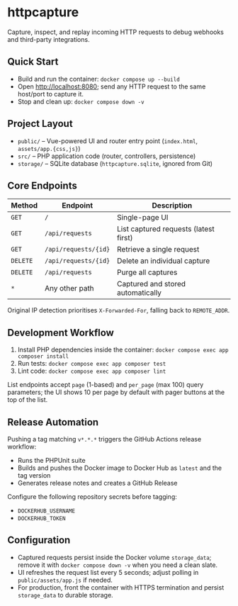 # httpcapture

Capture, inspect, and replay incoming HTTP requests to debug webhooks and third-party integrations.

## Quick Start
- Build and run the container: `docker compose up --build`
- Open [http://localhost:8080](http://localhost:8080); send any HTTP request to the same host/port to capture it.
- Stop and clean up: `docker compose down -v`

## Project Layout
- `public/` – Vue-powered UI and router entry point (`index.html`, `assets/app.{css,js}`)
- `src/` – PHP application code (router, controllers, persistence)
- `storage/` – SQLite database (`httpcapture.sqlite`, ignored from Git)

## Core Endpoints
| Method | Endpoint | Description |
| --- | --- | --- |
| `GET` | `/` | Single-page UI |
| `GET` | `/api/requests` | List captured requests (latest first) |
| `GET` | `/api/requests/{id}` | Retrieve a single request |
| `DELETE` | `/api/requests/{id}` | Delete an individual capture |
| `DELETE` | `/api/requests` | Purge all captures |
| `*` | Any other path | Captured and stored automatically |

Original IP detection prioritises `X-Forwarded-For`, falling back to `REMOTE_ADDR`.

## Development Workflow
1. Install PHP dependencies inside the container: `docker compose exec app composer install`
2. Run tests: `docker compose exec app composer test`
3. Lint code: `docker compose exec app composer lint`

List endpoints accept `page` (1-based) and `per_page` (max 100) query parameters; the UI shows 10 per page by default with pager buttons at the top of the list.

## Release Automation
Pushing a tag matching `v*.*.*` triggers the GitHub Actions release workflow:

- Runs the PHPUnit suite
- Builds and pushes the Docker image to Docker Hub as `latest` and the tag version
- Generates release notes and creates a GitHub Release

Configure the following repository secrets before tagging:

- `DOCKERHUB_USERNAME`
- `DOCKERHUB_TOKEN`

## Configuration
- Captured requests persist inside the Docker volume `storage_data`; remove it with `docker compose down -v` when you need a clean slate.
- UI refreshes the request list every 5 seconds; adjust polling in `public/assets/app.js` if needed.
- For production, front the container with HTTPS termination and persist `storage_data` to durable storage.
